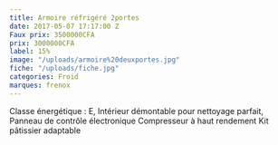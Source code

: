 ```yaml
---
title: Armoire réfrigéré 2portes
date: 2017-05-07 17:17:00 Z
Faux prix: 3500000CFA
prix: 3000000CFA
label: 15%
image: "/uploads/armoire%20deuxportes.jpg"
fiche: "/uploads/fiche.jpg"
categories: Froid
marques: frenox
---
```


Classe énergétique : E, Intérieur démontable pour nettoyage parfait, Panneau de contrôle électronique
Compresseur à haut rendement Kit pâtissier adaptable